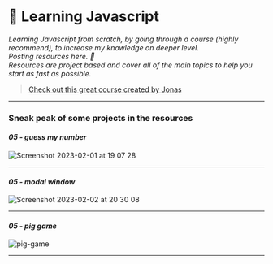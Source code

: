 # 👾 Learning Javascript

*Learning Javascript from scratch, by going through a course (highly recommend), to increase my knowledge on deeper level.  
Posting resources here. 📑  
Resources are project based and cover all of the main topics to help you start as fast as possible.*

> [Check out this great course created by Jonas](https://www.udemy.com/course/the-complete-javascript-course/)

--- 

### Sneak peak of some projects in the resources 

#### *05 - guess my number*

![Screenshot 2023-02-01 at 19 07 28](https://user-images.githubusercontent.com/46372998/216126637-52606b7a-7ad4-429e-a63d-946ad27108f8.png)

---

#### *05 - modal window*

![Screenshot 2023-02-02 at 20 30 08](https://user-images.githubusercontent.com/46372998/216431669-e1984e1c-7628-4233-bdc6-a5c81fd1a831.png)

---

#### *05 - pig game*

![pig-game](https://user-images.githubusercontent.com/46372998/216446049-6e82816d-ac08-4030-acae-20c279bc8807.png)

---

